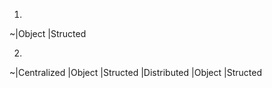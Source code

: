 1)
~|Object
 |Structed

2)
~|Centralized
   |Object
   |Structed
  |Distributed
   |Object
   |Structed
